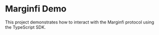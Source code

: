 # Marginfi Demo

This project demonstrates how to interact with the Marginfi protocol using the TypeScript SDK.
